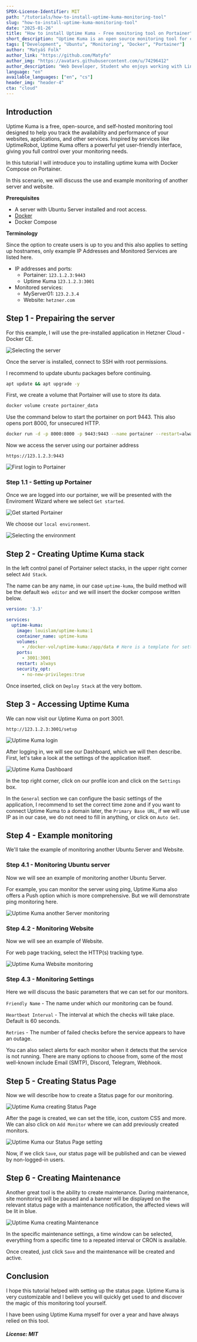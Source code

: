 ```yaml
---
SPDX-License-Identifier: MIT
path: "/tutorials/how-to-install-uptime-kuma-monitoring-tool"
slug: "how-to-install-uptime-kuma-monitoring-tool"
date: "2025-01-26"
title: "How to install Uptime Kuma - Free monitoring tool on Portainer"
short_description: "Uptime Kuma is an open source monitoring tool for creating status pages and monitoring websites (HTTP/HTTPS), TCP, Ping, Docker Containers, Steam Game Servers and more.."
tags: ["Development", "Ubuntu", "Monitoring", "Docker", "Portainer"]
author: "Matyáš Folk"
author_link: "https://github.com/Matyfo"
author_img: "https://avatars.githubusercontent.com/u/74296412"
author_description: "Web Developer, Student who enjoys working with Linux systems and Open-source tools."
language: "en"
available_languages: ["en", "cs"]
header_img: "header-4"
cta: "cloud"
---
```


## Introduction

Uptime Kuma is a free, open-source, and self-hosted monitoring tool designed to help you track the availability and performance of your websites, applications, and other services. Inspired by services like UptimeRobot, Uptime Kuma offers a powerful yet user-friendly interface, giving you full control over your monitoring needs.

In this tutorial I will introduce you to installing uptime kuma with Docker Compose on Portainer.

In this scenario, we will discuss the use and example monitoring of another server and website.

**Prerequisites**

* A server with Ubuntu Server installed and root access.
* [Docker](https://www.docker.com/)
* Docker Compose

**Terminology**

Since the option to create users is up to you and this also applies to setting up hostnames, only example IP Addresses and Monitored Services are listed here.

* IP addresses and ports:
   * Portainer: `123.1.2.3:9443`
   * Uptime Kuma `123.1.2.3:3001`
* Monitored services:
   * MyServer01: `123.2.3.4`
   * Website: `hetzner.com`

## Step 1 - Prepairing the server

For this example, I will use the pre-installed application in Hetzner Cloud - Docker CE.

![Selecting the server](images/selecting-server.png)

Once the server is installed, connect to SSH with root permissions.

I recommend to update ubuntu packages before continuing.

```bash
apt update && apt upgrade -y
```

First, we create a volume that Portainer will use to store its data.

```bash
docker volume create portainer_data
```

Use the command below to start the portainer on port 9443. This also opens port 8000, for unsecured HTTP.

```bash
docker run -d -p 8000:8000 -p 9443:9443 --name portainer --restart=always -v /var/run/docker.sock:/var/run/docker.sock -v portainer_data:/data portainer/portainer-ce:2.21.5
```

Now we access the server using our portainer address

`https://123.1.2.3:9443`

![First login to Portainer](images/first-login.png)

### Step 1.1 - Setting up Portainer

Once we are logged into our portainer, we will be presented with the Enviroment Wizard where we select `Get started`.

![Get started Portainer](images/portainer-get-started.png)

We choose our `local environment`.

![Selecting the environment](images/selecting-environment.png)

## Step 2 - Creating Uptime Kuma stack

In the left control panel of Portainer select stacks, in the upper right corner select `Add Stack`.

The name can be any name, in our case `uptime-kuma`, the build method will be the default `Web editor` and we will insert the docker compose written below.

```yaml
version: '3.3'

services:
  uptime-kuma:
    image: louislam/uptime-kuma:1
    container_name: uptime-kuma
    volumes:
      - /docker-vol/uptime-kuma:/app/data # Here is a template for setting the directory /path/to/dir/uptime-kuma:/app/data
    ports:
      - 3001:3001
    restart: always
    security_opt:
      - no-new-privileges:true
```

Once inserted, click on `Deploy Stack` at the very bottom.

## Step 3 - Accessing Uptime Kuma

We can now visit our Uptime Kuma on port 3001.

`http://123.1.2.3:3001/setup`

![Uptime Kuma login](images/uptime-kuma-login.png)

After logging in, we will see our Dashboard, which we will then describe. First, let's take a look at the settings of the application itself.

![Uptime Kuma Dashboard](images/uptime-kuma-dashboard.png)

In the top right corner, click on our profile icon and click on the `Settings` box.

In the `General` section we can configure the basic settings of the application, I recommend to set the correct time zone and if you want to connect Uptime Kuma to a domain later, the `Primary Base URL`, if we will use IP as in our case, we do not need to fill in anything, or click on `Auto Get`.

## Step 4 - Example monitoring

We'll take the example of monitoring another Ubuntu Server and Website.

### Step 4.1 - Monitoring Ubuntu server

Now we will see an example of monitoring another Ubuntu Server.

For example, you can monitor the server using ping, Uptime Kuma also offers a Push option which is more comprehensive. But we will demonstrate ping monitoring here.

![Uptime Kuma another Server monitoring](images/uptime-kuma-server-monitoring.png)

### Step 4.2 - Monitoring Website

Now we will see an example of Website.

For web page tracking, select the HTTP(s) tracking type.

![Uptime Kuma Website monitoring](images/uptime-kuma-website-monitoring.png)

### Step 4.3 - Monitoring Settings

Here we will discuss the basic parameters that we can set for our monitors.

`Friendly Name` - The name under which our monitoring can be found.

`Heartbeat Interval` - The interval at which the checks will take place. Default is 60 seconds.

`Retries` - The number of failed checks before the service appears to have an outage.

You can also select alerts for each monitor when it detects that the service is not running. There are many options to choose from, some of the most well-known include Email (SMTP), Discord, Telegram, Webhook.

## Step 5 - Creating Status Page

Now we will describe how to create a Status page for our monitoring.

![Uptime Kuma creating Status Page](images/uptime-kuma-creating-status-page.png)

After the page is created, we can set the title, icon, custom CSS and more. We can also click on `Add Monitor` where we can add previously created monitors.

![Uptime Kuma our Status Page setting](images/uptime-kuma-status-page-setting.png)

Now, if we click `Save`, our status page will be published and can be viewed by non-logged-in users.

## Step 6 - Creating Maintenance

Another great tool is the ability to create maintenance. During maintenance, site monitoring will be paused and a banner will be displayed on the relevant status page with a maintenance notification, the affected views will be lit in blue.

![Uptime Kuma creating Maintenance](images/uptime-kuma-creating-maintenance.png)

In the specific maintenance settings, a time window can be selected, everything from a specific time to a repeated interval or CRON is available.

Once created, just click `Save` and the maintenance will be created and active.

## Conclusion

I hope this tutorial helped with setting up the status page. Uptime Kuma is very customizable and I believe you will quickly get used to and discover the magic of this monitoring tool yourself.

I have been using Uptime Kuma myself for over a year and have always relied on this tool.

##### License: MIT

<!--

Contributor's Certificate of Origin

By making a contribution to this project, I certify that:

(a) The contribution was created in whole or in part by me and I have
    the right to submit it under the license indicated in the file; or

(b) The contribution is based upon previous work that, to the best of my
    knowledge, is covered under an appropriate license and I have the
    right under that license to submit that work with modifications,
    whether created in whole or in part by me, under the same license
    (unless I am permitted to submit under a different license), as
    indicated in the file; or

(c) The contribution was provided directly to me by some other person
    who certified (a), (b) or (c) and I have not modified it.

(d) I understand and agree that this project and the contribution are
    public and that a record of the contribution (including all personal
    information I submit with it, including my sign-off) is maintained
    indefinitely and may be redistributed consistent with this project
    or the license(s) involved.

Signed-off-by: [Matyáš Folk matyfocz@gmail.com]

-->
